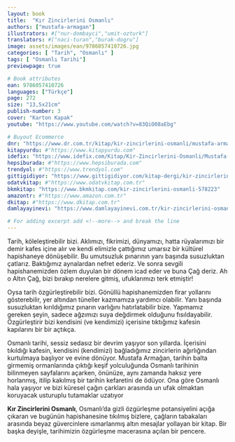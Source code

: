 ```yaml
---
layout: book
title:  "Kır Zincirlerini Osmanlı"
authors: ["mustafa-armagan"]
illustrators: #["nur-dombayci","umit-ozturk"]
translators: #["naci-turan","burak-dogru"]
image: assets/images/ean/9786057410726.jpg
categories: [ "Tarih", "Osmanlı" ]
tags: [ "Osmanlı Tarihi"]
previewpage: true

# Book attributes
ean: 9786057410726
languages: ["Türkçe"]
page: 272
size: "13,5x21cm"
publish-number: 3
cover: "Karton Kapak"
youtube: "https://www.youtube.com/watch?v=83QiO08aEbg"

# Buyout Ecommerce
dnr: "https://www.dr.com.tr/kitap/kir-zincirlerini-osmanli/mustafa-armagan/arastirma-tarih/tarih/osmanli-tarihi/urunno=0001938797001"
kitapyurdu: #"https://www.kitapyurdu.com"
idefix: "https://www.idefix.com/Kitap/Kir-Zincirlerini-Osmanli/Mustafa-Armagan/Arastirma-Tarih/Tarih/Osmanli-Tarihi/urunno=0001938797001"
hepsiburada: #"https://www.hepsiburada.com"
trendyol: #"https://www.trendyol.com"
gittigidiyor: "https://www.gittigidiyor.com/kitap-dergi/kir-zincirlerini-osmanli_pdp_732729696"
odatvkitap: #"https://www.odatvkitap.com.tr"
bkmkitap: "https://www.bkmkitap.com/kir-zincirlerini-osmanli-578223"
amazontr: #"https://www.amazon.com.tr"
dkitap: #"https://www.dkitap.com.tr"
damlayayinevi: "https://www.damlayayinevi.com.tr/kir-zincirlerini-osmanli"

# For adding excerpt add <!--more--> and break the line
---
```

Tarih, köleleştirebilir bizi. Aklımızı, fikrimizi, dünyamızı, hatta rüyalarımızı bir demir kafes içine alır ve kendi elimizle çattığımız umarsız bir kültürel hapishaneye dönüşebilir. Bu umutsuzluk pınarının yanı başında susuzluktan çatlarız. Baktığımız aynalardan nefret ederiz. Ve sonra sevgili hapishanemizden özlem duyulan bir dönem icad eder ve buna Çağ deriz. Ah o Altın Çağ, bizi bırakıp nerelere gitmiş, ufuklarımızı terk etmiştir!
<!--more-->

Oysa tarih özgürleştirebilir bizi. Gönüllü hapishanemizden firar yollarını gösterebilir, yer altından tüneller kazmamıza yardımcı olabilir. Yanı başında susuzluktan kırıldığımız pınarın varlığını hatırlatabilir bize. Yapmamız gereken şeyin, sadece ağzımızı suya değdirmek olduğunu fısıldayabilir. Özgürleştirir bizi kendisini (ve kendimizi) içerisine tıktığımız kafesin kapılarını bir bir açtıkça.


Osmanlı tarihi, sessiz sedasız bir devrim yaşıyor son yıllarda. İçerisini tıkıldığı kafesin, kendisini (kendimizi) bağladığımız zincirlerin ağırlığından kurtulmaya başlıyor ve evine dönüyor. Mustafa Armağan, tarihin balta girmemiş ormanlarında çıktığı keşif yolculuğunda Osmanlı tarihinin bilinmeyen sayfalarını açarken, önünüze, aynı zamanda haksız yere horlanmış, itilip kakılmış bir tarihin kefaretini de ödüyor. Ona göre Osmanlı hala yaşıyor ve bizi küresel çağın çarkları arasında un ufak olmaktan koruyacak usturuplu tutamaklar uzatıyor


**Kır Zincirlerini Osmanlı**, Osmanlı’da gizli özgürleşme potansiyelini açığa çıkaran ve bugünün hapishanesine tıkılmış bizlere, çağların tabakaları arasında beyaz güvercinlere ısmarlanmış altın mesajlar yollayan bir kitap. Bir başka deyişle, tarihimizin özgürleşme macerasına açılan bir pencere.